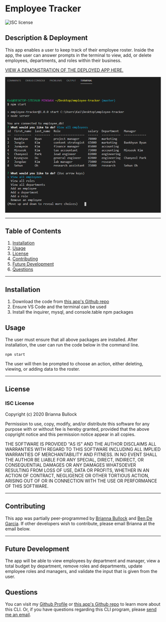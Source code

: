 
# Employee Tracker
![ISC license](https://img.shields.io/badge/License-ISC-blue.svg) 

## Description & Deployment
This app enables a user to keep track of their employee roster. Inside the app, the user can answer prompts in the terminal to view, add, or delete employees, departments, and roles within their business.


[VIEW A DEMONSTRATION OF THE DEPLOYED APP HERE.](https://youtu.be/W9BG2phrewE) 


![Employee Tracker Image](./assets/app-image.PNG)

---

## Table of Contents
1. [Installation](#Installation)
2. [Usage](#Usage)
3. [License](#license)
4. [Contributing](#Contributing)
5. [Future Development](#Future-Development)
6. [Questions](#Questions)
---

## Installation
1. Download the code from [this app's Github repo](https://github.com/kairora/employee-tracker)
2. Ensure VS Code and the terminal can be used 
3. Install the inquirer, mysql, and console.table npm packages 

## Usage
The user must ensure that all above packages are installed. After installation, the user can run the code below in the command line.
~~~JS 
npm start 
~~~ 
 The user will then be prompted to choose an action, either deleting, viewing, or adding data to the roster. 

---

## License
### ISC License
Copyright (c) 2020 Brianna Bullock

Permission to use, copy, modify, and/or distribute this software for any purpose with or without fee is hereby granted, provided that the above copyright notice and this permission notice appear in all copies.

THE SOFTWARE IS PROVIDED "AS IS" AND THE AUTHOR DISCLAIMS ALL WARRANTIES WITH REGARD TO THIS SOFTWARE INCLUDING ALL IMPLIED WARRANTIES OF MERCHANTABILITY AND FITNESS. IN NO EVENT SHALL THE AUTHOR BE LIABLE FOR ANY SPECIAL, DIRECT, INDIRECT, OR CONSEQUENTIAL DAMAGES OR ANY DAMAGES WHATSOEVER RESULTING FROM LOSS OF USE, DATA OR PROFITS, WHETHER IN AN ACTION OF CONTRACT, NEGLIGENCE OR OTHER TORTIOUS ACTION, ARISING OUT OF OR IN CONNECTION WITH THE USE OR PERFORMANCE OF THIS SOFTWARE. 

---
## Contributing
This app was partially peer-programmed by [Brianna Bullock](https://www.github.com/kairora) and [Ben De Garcia](https://github.com/bdegarcia).  If other developers wish to contribute, please email Brianna at the email below.

---

## Future Development
The app will be able to view employees by department and manager, view a total budget by department, remove roles and departments, update employee roles and managers, and validate the input that is given from the user.

## Questions

You can visit my [Github Profile](https://www.github.com/kairora) or [this app's Github repo](https://github.com/kairora/employee-tracker) to learn more about this CLI.
Or, if you have questions regarding this CLI program, please [send me an email](mailto:brianna.bullock16@gmail.com). 